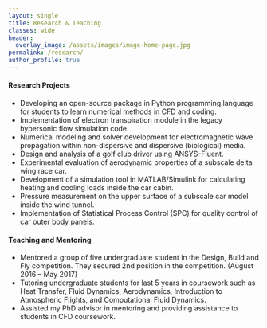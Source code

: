 ```yaml
---
layout: single
title: Research & Teaching
classes: wide
header:
  overlay_image: /assets/images/image-home-page.jpg
permalink: /research/
author_profile: true
---
```


#### **Research Projects**
* Developing an open-source package in Python programming language for students to learn numerical methods in CFD and coding.
* Implementation of electron transpiration module in the legacy hypersonic flow simulation code.  
* Numerical modeling and solver development for electromagnetic wave propagation within non-dispersive and dispersive (biological) media.  
* Design and analysis of a golf club driver using ANSYS-Fluent.  
* Experimental evaluation of aerodynamic properties of a subscale delta wing race car.
* Development of a simulation tool in MATLAB/Simulink for calculating heating and cooling loads inside the car cabin.
* Pressure measurement on the upper surface of a subscale car model inside the wind tunnel.
* Implementation of Statistical Process Control (SPC) for quality control of car outer body panels. 

#### **Teaching and Mentoring**
* Mentored a group of five undergraduate student in the Design, Build and Fly competition. They secured 2nd position in the competition. (August 2016 – May 2017)
* Tutoring undergraduate students for last 5 years in coursework such as Heat Transfer, Fluid Dynamics, Aerodynamics, Introduction to Atmospheric Flights, and Computational Fluid Dynamics.
* Assisted my PhD advisor in mentoring and providing assistance to students in CFD coursework.
